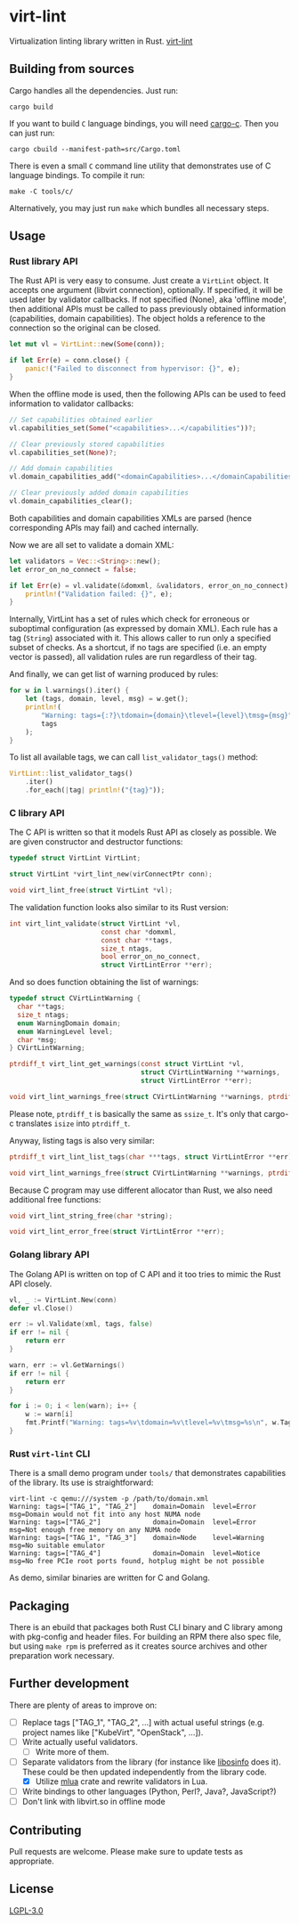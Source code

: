 # virt-lint

Virtualization linting library written in Rust.
[virt-lint](https://gitlab.com/MichalPrivoznik/virt-lint)

## Building from sources

Cargo handles all the dependencies. Just run:

```shell
cargo build
```

If you want to build `C` language bindings, you will need
[cargo-c](https://github.com/lu-zero/cargo-c). Then you can just run:

```shell
cargo cbuild --manifest-path=src/Cargo.toml
```

There is even a small `C` command line utility that demonstrates use of C
language bindings. To compile it run:

```shell
make -C tools/c/
```

Alternatively, you may just run `make` which bundles all necessary steps.

## Usage

### Rust library API

The Rust API is very easy to consume. Just create a `VirtLint` object. It
accepts one argument (libvirt connection), optionally.  If specified, it will
be used later by validator callbacks. If not specified (None), aka 'offline
mode', then additional APIs must be called to pass previously obtained
information (capabilities, domain capabilities). The object holds a reference
to the connection so the original can be closed.

```rust
let mut vl = VirtLint::new(Some(conn));

if let Err(e) = conn.close() {
    panic!("Failed to disconnect from hypervisor: {}", e);
}
```

When the offline mode is used, then the following APIs can be used to feed
information to validator callbacks:

```rust
// Set capabilities obtained earlier
vl.capabilities_set(Some("<capabilities>...</capabilities"))?;

// Clear previously stored capabilities
vl.capabilities_set(None)?;

// Add domain capabilities
vl.domain_capabilities_add("<domainCapabilities>...</domainCapabilities>")?;

// Clear previously added domain capabilities
vl.domain_capabilities_clear();
```

Both capabilities and domain capabilities XMLs are parsed (hence corresponding
APIs may fail) and cached internally.


Now we are all set to validate a domain XML:

```rust
let validators = Vec::<String>::new();
let error_on_no_connect = false;

if let Err(e) = vl.validate(&domxml, &validators, error_on_no_connect) {
    println!("Validation failed: {}", e);
}
```

Internally, VirtLint has a set of rules which check for erroneous or suboptimal
configuration (as expressed by domain XML). Each rule has a tag (`String`)
associated with it. This allows caller to run only a specified subset of
checks. As a shortcut, if no tags are specified (i.e. an empty vector is
passed), all validation rules are run regardless of their tag.

And finally, we can get list of warning produced by rules:

```rust
for w in l.warnings().iter() {
    let (tags, domain, level, msg) = w.get();
    println!(
        "Warning: tags={:?}\tdomain={domain}\tlevel={level}\tmsg={msg}",
        tags
    );
}
```

To list all available tags, we can call `list_validator_tags()` method:

```rust
VirtLint::list_validator_tags()
    .iter()
    .for_each(|tag| println!("{tag}"));
```

### C library API

The C API is written so that it models Rust API as closely as possible. We are
given constructor and destructor functions:

```c
typedef struct VirtLint VirtLint;

struct VirtLint *virt_lint_new(virConnectPtr conn);

void virt_lint_free(struct VirtLint *vl);
```

The validation function looks also similar to its Rust version:

```c
int virt_lint_validate(struct VirtLint *vl,
                       const char *domxml,
                       const char **tags,
                       size_t ntags,
                       bool error_on_no_connect,
                       struct VirtLintError **err);
```

And so does function obtaining the list of warnings:

```c
typedef struct CVirtLintWarning {
  char **tags;
  size_t ntags;
  enum WarningDomain domain;
  enum WarningLevel level;
  char *msg;
} CVirtLintWarning;

ptrdiff_t virt_lint_get_warnings(const struct VirtLint *vl,
                                 struct CVirtLintWarning **warnings,
                                 struct VirtLintError **err);

void virt_lint_warnings_free(struct CVirtLintWarning **warnings, ptrdiff_t *nwarnings);
```

Please note, `ptrdiff_t` is basically the same as `ssize_t`. It's only that
cargo-c translates `isize` into `ptrdiff_t`.


Anyway, listing tags is also very similar:

```c
ptrdiff_t virt_lint_list_tags(char ***tags, struct VirtLintError **err);

void virt_lint_warnings_free(struct CVirtLintWarning **warnings, ptrdiff_t *nwarnings);
```

Because C program may use different allocator than Rust, we also need additional free functions:

```c
void virt_lint_string_free(char *string);

void virt_lint_error_free(struct VirtLintError **err);
```

### Golang library API

The Golang API is written on top of C API and it too tries to mimic the Rust API closely.

```go
vl, _ := VirtLint.New(conn)
defer vl.Close()

err := vl.Validate(xml, tags, false)
if err != nil {
	return err
}

warn, err := vl.GetWarnings()
if err != nil {
	return err
}

for i := 0; i < len(warn); i++ {
	w := warn[i]
	fmt.Printf("Warning: tags=%v\tdomain=%v\tlevel=%v\tmsg=%s\n", w.Tags, w.Domain, w.Level, w.Msg)
}

```

### Rust `virt-lint` CLI

There is a small demo program under `tools/` that demonstrates capabilities of
the library. Its use is straightforward:

```shell
virt-lint -c qemu:///system -p /path/to/domain.xml
Warning: tags=["TAG_1", "TAG_2"]    domain=Domain  level=Error     msg=Domain would not fit into any host NUMA node
Warning: tags=["TAG_2"]             domain=Domain  level=Error     msg=Not enough free memory on any NUMA node
Warning: tags=["TAG_1", "TAG_3"]    domain=Node    level=Warning   msg=No suitable emulator
Warning: tags=["TAG_4"]             domain=Domain  level=Notice    msg=No free PCIe root ports found, hotplug might be not possible
```

As demo, similar binaries are written for C and Golang.

## Packaging

There is an ebuild that packages both Rust CLI binary and C library among with
pkg-config and header files. For building an RPM there also spec file, but
using `make rpm` is preferred as it creates source archives and other
preparation work necessary.

## Further development

There are plenty of areas to improve on:
- [ ] Replace tags ["TAG_1", "TAG_2", ...] with actual useful strings (e.g.
      project names like ["KubeVirt", "OpenStack", ...]).
- [ ] Write actually useful validators.
  - [ ] Write more of them.
- [ ] Separate validators from the library (for instance like [libosinfo] does
      it). These could be then updated independently from the library code.
  - [x] Utilize [mlua] crate and rewrite validators in Lua.
- [ ] Write bindings to other languages (Python, Perl?, Java?, JavaScript?)
- [ ] Don't link with libvirt.so in offline mode

[libosinfo]: https://libosinfo.org/
[mlua]: https://github.com/khvzak/mlua

## Contributing

Pull requests are welcome. Please make sure to update tests as appropriate.

## License

[LGPL-3.0](https://www.gnu.org/licenses/lgpl-3.0.html)
